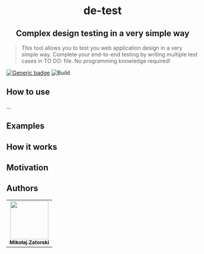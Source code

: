 <!-- <p align="center">
  <img src="./demo.gif"/>
</p> -->
<h1 align="center">
  de-test
</h1>
<h2 align="center">
  Complex design testing in a very simple way
</h2>

> This tool allows you to test you web application design in a very simple way. Complete your end-to-end testing by writing multiple test cases in TO DO: file. No programming knowledge required!

[![Generic badge](https://img.shields.io/badge/Build%20with-Node-darkgreen.svg)](https://shields.io/)
![Build](https://github.com/MikeyZat/in-design-reviewer/actions/workflows/test.yaml/badge.svg)

## How to use

...

## Examples

## How it works

## Motivation

## Authors

<table>
  <tr>
    <td align="center"><a href="https://github.com/MikeyZat"><img src="https://avatars0.githubusercontent.com/u/41756225?s=460&u=a8048220c6af35242049df4c497a8a7a759840bc&v=4" width="100px;" alt=""/><br /><sub><b>Mikołaj Zatorski</b></sub></a></td>
</table
